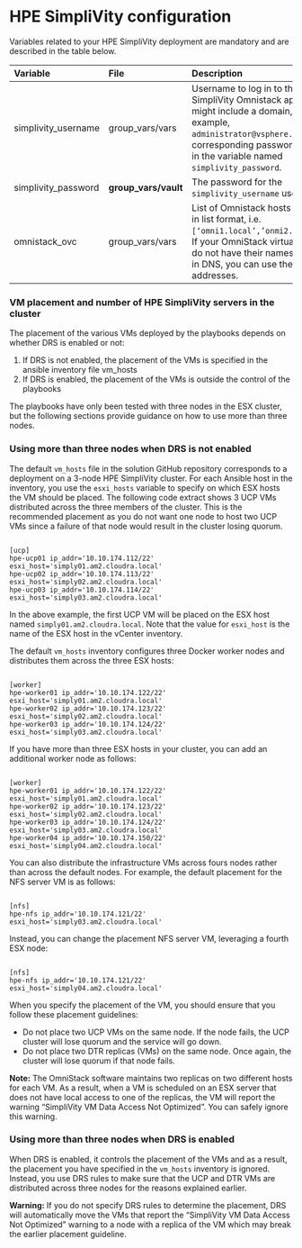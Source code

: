 # HPE SimpliVity configuration

Variables related to your HPE SimpliVity deployment are mandatory and are described in the table below.

|Variable|File|Description|
|:-------|:---|:----------|
|simplivity_username|group_vars/vars|Username to log in to the HPE SimpliVity Omnistack appliances. It might include a domain, for example, `administrator@vsphere.local`. The corresponding password is stored in the variable named `simplivity_password`.|
|simplivity_password|**group_vars/vault**|The password for the `simplivity_username` user.|
|omnistack_ovc|group_vars/vars|List of Omnistack hosts to be used, in list format, i.e. `[‘omni1.local’,’onmi2.local’...]`. If your OmniStack virtual machines do not have their names registered in DNS, you can use their IP addresses.|

### VM placement and number of HPE SimpliVity servers in the cluster

The placement of the various VMs deployed by the playbooks depends on whether DRS is enabled or not:

1.  If DRS is not enabled, the placement of the VMs is specified in the ansible inventory file vm_hosts
2.  If DRS is enabled, the placement of the VMs is outside the control of the playbooks

The playbooks have only been tested with three nodes in the ESX cluster, but the following sections provide guidance on how to use more than three nodes.

### Using more than three nodes when DRS is not enabled

The default `vm_hosts` file in the solution GitHub repository corresponds to a deployment on a 3-node HPE SimpliVity cluster. For each Ansible host in the inventory, you use the `esxi_hosts` variable to specify on which ESX hosts the VM should be placed. The following code extract shows 3 UCP VMs distributed across the three members of the cluster. This is the recommended placement as you do not want one node to host two UCP VMs since a failure of that node would result in the cluster losing quorum.

```

[ucp]
hpe-ucp01 ip_addr='10.10.174.112/22' esxi_host='simply01.am2.cloudra.local'
hpe-ucp02 ip_addr='10.10.174.113/22' esxi_host='simply02.am2.cloudra.local'
hpe-ucp03 ip_addr='10.10.174.114/22' esxi_host='simply03.am2.cloudra.local'

```

In the above example, the first UCP VM will be placed on the ESX host named `simply01.am2.cloudra.local`. Note that the value for `esxi_host` is the name of the ESX host in the vCenter inventory.

The default `vm_hosts` inventory configures three Docker worker nodes and distributes them across the three ESX hosts:

```

[worker]
hpe-worker01 ip_addr='10.10.174.122/22' esxi_host='simply01.am2.cloudra.local'
hpe-worker02 ip_addr='10.10.174.123/22' esxi_host='simply02.am2.cloudra.local'
hpe-worker03 ip_addr='10.10.174.124/22' esxi_host='simply03.am2.cloudra.local'

```

If you have more than three ESX hosts in your cluster, you can add an additional worker node as follows:

```

[worker]
hpe-worker01 ip_addr='10.10.174.122/22' esxi_host='simply01.am2.cloudra.local'
hpe-worker02 ip_addr='10.10.174.123/22' esxi_host='simply02.am2.cloudra.local'
hpe-worker03 ip_addr='10.10.174.124/22' esxi_host='simply03.am2.cloudra.local'
hpe-worker04 ip_addr='10.10.174.150/22' esxi_host='simply04.am2.cloudra.local'

```

You can also distribute the infrastructure VMs across fours nodes rather than across the default nodes. For example, the default placement for the NFS server VM is as follows:

```

[nfs]
hpe-nfs ip_addr='10.10.174.121/22'    esxi_host='simply03.am2.cloudra.local'

```

Instead, you can change the placement NFS server VM, leveraging a fourth ESX node:

```

[nfs]
hpe-nfs ip_addr='10.10.174.121/22'    esxi_host='simply04.am2.cloudra.local'

```

When you specify the placement of the VM, you should ensure that you follow these placement guidelines:

-   Do not place two UCP VMs on the same node. If the node fails, the UCP cluster will lose quorum and the service will go down.
-   Do not place two DTR replicas (VMs) on the same node. Once again, the cluster will lose quorum if that node fails.

**Note:** The OmniStack software maintains two replicas on two different hosts for each VM. As a result, when a VM is scheduled on an ESX server that does not have local access to one of the replicas, the VM will report the warning “SimpliVity VM Data Access Not Optimized”. You can safely ignore this warning.

### Using more than three nodes when DRS is enabled

When DRS is enabled, it controls the placement of the VMs and as a result, the placement you have specified in the `vm_hosts` inventory is ignored. Instead, you use DRS rules to make sure that the UCP and DTR VMs are distributed across three nodes for the reasons explained earlier.

**Warning:** If you do not specify DRS rules to determine the placement, DRS will automatically move the VMs that report the “SimpliVity VM Data Access Not Optimized” warning to a node with a replica of the VM which may break the earlier placement guideline.